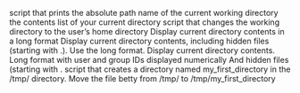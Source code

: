 script that prints the absolute path name of the current working directory
the contents list of your current directory
script that changes the working directory to the user’s home directory
Display current directory contents in a long format
Display current directory contents, including hidden files (starting with .). Use the long format.
Display current directory contents.
Long format
with user and group IDs displayed numerically
And hidden files (starting with .
script that creates a directory named my_first_directory in the /tmp/ directory.
Move the file betty from /tmp/ to /tmp/my_first_directory
